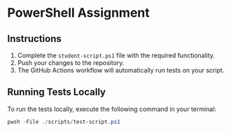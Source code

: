 # PowerShell Assignment

## Instructions

1. Complete the `student-script.ps1` file with the required functionality.
2. Push your changes to the repository.
3. The GitHub Actions workflow will automatically run tests on your script.

## Running Tests Locally

To run the tests locally, execute the following command in your terminal:

```powershell
pwsh -File ./scripts/test-script.ps1